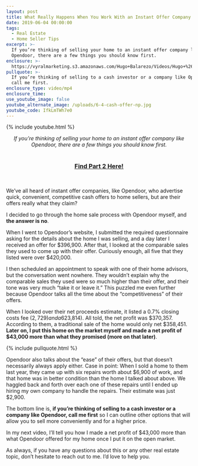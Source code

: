 ```yaml
---
layout: post
title: What Really Happens When You Work With an Instant Offer Company
date: 2019-06-04 00:00:00
tags:
  - Real Estate
  - Home Seller Tips
excerpt: >-
  If you’re thinking of selling your home to an instant offer company like
  Opendoor, there are a few things you should know first.
enclosure: >-
  https://vyralmarketing.s3.amazonaws.com/Hugo+Balarezo/Videos/Hugo+%26+Sheri-+Homes+and+Lifestyles+-+What+Really+Happens+When+You+Work+With+an+Instant+Offer+Company.mp4
pullquote: >-
  If you’re thinking of selling to a cash investor or a company like Opendoor,
  call me first.
enclosure_type: video/mp4
enclosure_time:
use_youtube_image: false
youtube_alternate_image: /uploads/6-4-cash-offer-np.jpg
youtube_code: IfkLmTWh7e0
---
```


{% include youtube.html %}

<center><em>If you&rsquo;re thinking of selling your home to an instant offer company like Opendoor, there are a few things you should know first.</em><br /><br /><strong></strong><h3><u><strong><a target="_blank" href="https://homes-lifestyles.com/how-i-sold-a-home-for-43000-more-than-what-opendoor-couldve.html">Find Part 2 Here!</a></strong></u></h3></center>

&nbsp;

We’ve all heard of instant offer companies, like Opendoor, who advertise quick, convenient, competitive cash offers to home sellers, but are their offers really what they claim?

I decided to go through the home sale process with Opendoor myself, and **the answer is no**.

When I went to Opendoor’s website, I submitted the required questionnaire asking for the details about the home I was selling, and a day later I received an offer for $396,900. After that, I looked at the comparable sales they used to come up with their offer. Curiously enough, all five that they listed were over $420,000.

I then scheduled an appointment to speak with one of their home advisors, but the conversation went nowhere. They wouldn’t explain why the comparable sales they used were so much higher than their offer, and their tone was very much “take it or leave it.” This puzzled me even further because Opendoor talks all the time about the “competitiveness” of their offers.

When I looked over their net proceeds estimate, it listed a 0.7% closing costs fee ($2,729) and a 6% service fee ($23,814). All told, the net profit was $370,357. According to them, a traditional sale of the home would only net $358,451. **Later on, I put this home on the market myself and made a net profit of $43,000 more than what they promised (more on that later)**.

{% include pullquote.html %}

Opendoor also talks about the “ease” of their offers, but that doesn’t necessarily always apply either. Case in point: When I sold a home to them last year, they came up with six repairs worth about $6,900 of work, and that home was in better condition than the home I talked about above. We haggled back and forth over each one of these repairs until I ended up hiring my own company to handle the repairs. Their estimate was just $2,900.

The bottom line is, **if you’re thinking of selling to a cash investor or a company like Opendoor, call me first** so I can outline other options that will allow you to sell more conveniently and for a higher price.

In my next video, I’ll tell you how I made a net profit of $43,000 more than what Opendoor offered for my home once I put it on the open market.

As always, if you have any questions about this or any other real estate topic, don’t hesitate to reach out to me. I’d love to help you.